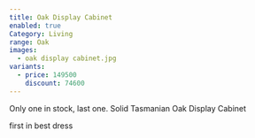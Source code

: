 ```yaml
---
title: Oak Display Cabinet
enabled: true
Category: Living
range: Oak
images:
  - oak display cabinet.jpg
variants:
  - price: 149500
    discount: 74600
---
```


Only one in stock, last one. Solid Tasmanian Oak Display Cabinet

first in best dress
